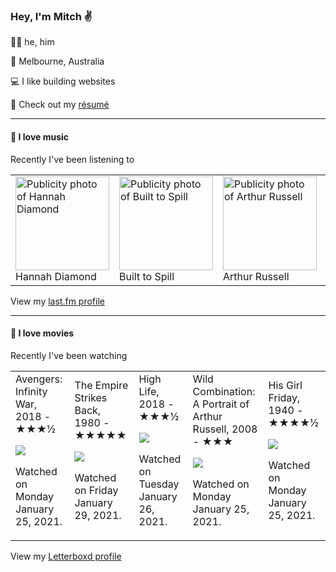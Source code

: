 <article><h3>Hey, I&#x27;m Mitch ✌️</h3><section><p>🙆‍♂️ he, him</p><p>📍 Melbourne, Australia</p><p>💻 I like building websites</p><p>📝 Check out my <a href="https://github.com/my-slab/resume">résumé</a></p></section><hr/><section><h4>💽 I love music</h4><p>Recently I&#x27;ve been listening to</p><table><tbody><td><img src="https://lastfm.freetls.fastly.net/i/u/174s/1a4469098e8cccd85e614baa63c4972a.png" height="150px" alt="Publicity photo of Hannah Diamond"/><br/>Hannah Diamond</td><td><img src="https://lastfm.freetls.fastly.net/i/u/174s/9fccb0991edd409fb822d711298eaabe.png" height="150px" alt="Publicity photo of Built to Spill"/><br/>Built to Spill</td><td><img src="https://lastfm.freetls.fastly.net/i/u/174s/efae0076093d4a0ccadcbe7b8e4276a3.png" height="150px" alt="Publicity photo of Arthur Russell"/><br/>Arthur Russell</td><td><img src="https://lastfm.freetls.fastly.net/i/u/174s/29c98431ed68a10f110cf47c89f174b3.png" height="150px" alt="Publicity photo of The Strokes"/><br/>The Strokes</td><td><img src="https://lastfm.freetls.fastly.net/i/u/174s/88041f3ab3234ced9da3ca7190127c2c.png" height="150px" alt="Publicity photo of Dinosaur Jr."/><br/>Dinosaur Jr.</td></tbody></table><span>View my <a href="https://www.last.fm/user/mylsb">last.fm profile</a></span></section><hr/><section><h4>📼 I love movies</h4><p>Recently I&#x27;ve been watching</p><table><tbody><td>Avengers: Infinity War, 2018 - ★★★½<br/><span> <p><img src="https://a.ltrbxd.com/resized/film-poster/2/2/6/6/6/1/226661-avengers-infinity-war-0-500-0-750-crop.jpg?k=8f73e078d3"/></p> <p>Watched on Monday January 25, 2021.</p> </span></td><td>The Empire Strikes Back, 1980 - ★★★★★<br/><span> <p><img src="https://a.ltrbxd.com/resized/sm/upload/mp/pz/lf/2i/7BuH8itoSrLExs2YZSsM01Qk2no-0-500-0-750-crop.jpg?k=1defa6cee8"/></p> <p>Watched on Friday January 29, 2021.</p> </span></td><td>High Life, 2018 - ★★★½<br/><span> <p><img src="https://a.ltrbxd.com/resized/sm/upload/d7/uh/1s/rj/wElOvH7H6sLElsTOLu1MY6oWRUx-0-500-0-750-crop.jpg?k=eb7cf8940d"/></p> <p>Watched on Tuesday January 26, 2021.</p> </span></td><td>Wild Combination: A Portrait of Arthur Russell, 2008 - ★★★<br/><span> <p><img src="https://a.ltrbxd.com/resized/film-poster/1/2/2/3/3/12233-wild-combination-a-portrait-of-arthur-russell-0-500-0-750-crop.jpg?k=bd800d376a"/></p> <p>Watched on Monday January 25, 2021.</p> </span></td><td>His Girl Friday, 1940 - ★★★★½<br/><span> <p><img src="https://a.ltrbxd.com/resized/film-poster/4/9/8/8/6/49886-his-girl-friday-0-500-0-750-crop.jpg?k=de7fc9380a"/></p> <p>Watched on Monday January 25, 2021.</p> </span></td></tbody></table><span>View my <a href="https://letterboxd.com/myslab/">Letterboxd profile</a></span></section></article>